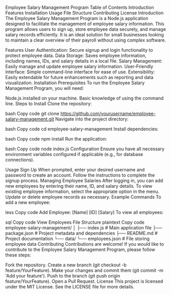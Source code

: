 Employee Salary Management Program
Table of Contents
Introduction
Features
Installation
Usage
File Structure
Contributing
License
Introduction
The Employee Salary Management Program is a Node.js application designed to facilitate the management of employee salary information. This program allows users to sign up, store employee data securely, and manage salary records efficiently. It is an ideal solution for small businesses looking to maintain a clear overview of their payroll without using complex software.

Features
User Authentication: Secure signup and login functionality to protect employee data.
Data Storage: Saves employee information, including names, IDs, and salary details in a local file.
Salary Management: Easily manage and update employee salary information.
User-Friendly Interface: Simple command-line interface for ease of use.
Extensibility: Easily extendable for future enhancements such as reporting and data visualization.
Installation
Prerequisites
To run the Employee Salary Management Program, you will need:

Node.js installed on your machine.
Basic knowledge of using the command line.
Steps to Install
Clone the repository:

bash
Copy code
git clone https://github.com/yourusername/employee-salary-management.git
Navigate into the project directory:

bash
Copy code
cd employee-salary-management
Install dependencies:

bash
Copy code
npm install
Run the application:

bash
Copy code
node index.js
Configuration
Ensure you have all necessary environment variables configured if applicable (e.g., for database connections).

Usage
Sign Up
When prompted, enter your desired username and password to create an account.
Follow the instructions to complete the signup process.
Managing Employee Salaries
After logging in, you can add new employees by entering their name, ID, and salary details.
To view existing employee information, select the appropriate option in the menu.
Update or delete employee records as necessary.
Example Commands
To add a new employee:

less
Copy code
Add Employee: [Name] [ID] [Salary]
To view all employees:

sql
Copy code
View Employees
File Structure
plaintext
Copy code
employee-salary-management/
│
├── index.js                # Main application file
├── package.json            # Project metadata and dependencies
├── README.md               # Project documentation
└── data/
    └── employees.json      # File storing employee data
Contributing
Contributions are welcome! If you would like to contribute to the Employee Salary Management Program, please follow these steps:

Fork the repository.
Create a new branch (git checkout -b feature/YourFeature).
Make your changes and commit them (git commit -m 'Add your feature').
Push to the branch (git push origin feature/YourFeature).
Open a Pull Request.
License
This project is licensed under the MIT License. See the LICENSE file for more details.

